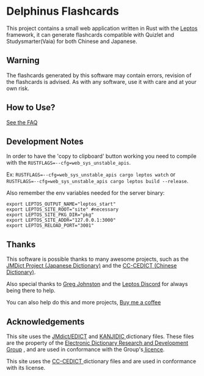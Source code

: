 # Delphinus Flashcards

This project contains a small web application written in Rust with the [Leptos](https://leptos.dev/) framework, it can generate flashcards compatible with Quizlet and Studysmarter(Vaia) for both Chinese and Japanese.

## Warning

The flashcards generated by this software may contain errors, revision of the flashcards is advised. As with any software, use it with care and at your own risk.

## How to Use?

[See the FAQ](https://delphinus.mariinkys.dev/faq)

## Development Notes

In order to have the 'copy to clipboard' button working you need to compile with the `RUSTFLAGS=--cfg=web_sys_unstable_apis`.

Ex: `RUSTFLAGS=--cfg=web_sys_unstable_apis cargo leptos watch` or `RUSTFLAGS=--cfg=web_sys_unstable_apis cargo leptos build --release`.

Also remember the env variables needed for the server binary:
```
export LEPTOS_OUTPUT_NAME="leptos_start"
export LEPTOS_SITE_ROOT="site" #necessary
export LEPTOS_SITE_PKG_DIR="pkg"
export LEPTOS_SITE_ADDR="127.0.0.1:3000"
export LEPTOS_RELOAD_PORT="3001"
```

## Thanks

This software is possible thanks to many awesome projects, such as the [JMDict Project (Japanese Dictionary)](https://www.edrdg.org/jmdict/j_jmdict.html) and the [CC-CEDICT (Chinese Dictionary)](https://www.mdbg.net/chinese/dictionary?page=cedict).

Also special thanks to [Greg Johnston](https://github.com/gbj) and the [Leptos Discord](https://discord.gg/x8NhWWYTV2) for always being there to help.

You can also help do this and more projects, [Buy me a coffee](https://www.buymeacoffee.com/mariinkys)

## Acknowledgements

This site uses the <a class="link-primary" href="https://www.edrdg.org/wiki/index.php/JMdict-EDICT_Dictionary_Project">JMdict/EDICT</a>
 and <a class="link-primary" href="https://www.edrdg.org/wiki/index.php/KANJIDIC_Project">KANJIDIC </a> dictionary files.
These files are the property of the <a class="link-primary" href="https://www.edrdg.org/">Electronic Dictionary Research and Development Group</a>
, and are used in conformance with the Group's<a class="link-primary" href="https://www.edrdg.org/edrdg/licence.html"> licence</a>.

This site uses the <a class="link-primary" href="https://www.mdbg.net/chinese/dictionary?page=cedict">CC-CEDICT </a> dictionary files and are used in conformance with its license.